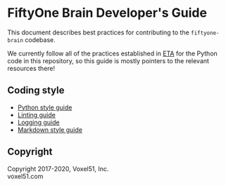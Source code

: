 # FiftyOne Brain Developer's Guide

This document describes best practices for contributing to the `fiftyone-brain`
codebase.

We currently follow all of the practices established in
[ETA](https://github.com/voxel51/eta) for the Python code in this repository,
so this guide is mostly pointers to the relevant resources there!


## Coding style

- [Python style guide](https://github.com/voxel51/eta/blob/develop/docs/python_style_guide.md)
- [Linting guide](https://github.com/voxel51/eta/blob/develop/docs/linting_guide.md)
- [Logging guide](https://github.com/voxel51/eta/blob/develop/docs/logging_guide.md)
- [Markdown style guide](https://github.com/voxel51/eta/blob/develop/docs/markdown_style_guide.md)


## Copyright

Copyright 2017-2020, Voxel51, Inc.<br>
voxel51.com
